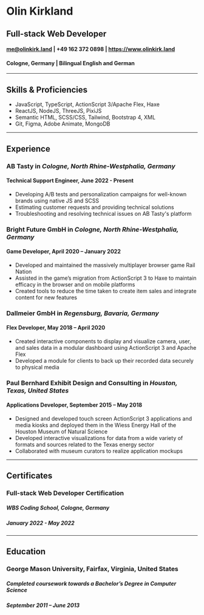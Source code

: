 # Olin Kirkland
## Full-stack Web Developer

#### me@olinkirk.land | +49 162 372 0898 | https://www.olinkirk.land

#### Cologne, Germany | Bilingual English and German

---

## Skills & Proficiencies

- JavaScript, TypeScript, ActionScript 3/Apache Flex, Haxe
- ReactJS, NodeJS, ThreeJS, PixiJS
- Semantic HTML, SCSS/CSS, Tailwind, Bootstrap 4, XML
- Git, Figma, Adobe Animate, MongoDB

---

## Experience

### AB Tasty in _Cologne, North Rhine-Westphalia, Germany_

#### **Technical Support Engineer**, June 2022 - Present

- Developing A/B tests and personalization campaigns for well-known brands using native JS and SCSS
- Estimating customer requests and providing technical solutions
- Troubleshooting and resolving technical issues on AB Tasty's platform

### Bright Future GmbH in _Cologne, North Rhine-Westphalia, Germany_

#### **Game Developer**, April 2020 – January 2022

- Developed and maintained the massively multiplayer browser game Rail Nation
- Assisted in the game’s migration from ActionScript 3 to Haxe to maintain efficacy in the browser and on mobile platforms
- Created tools to reduce the time taken to create item sales and integrate content for new features

### Dallmeier GmbH in _Regensburg, Bavaria, Germany_

#### **Flex Developer**, May 2018 – April 2020

- Created interactive components to display and visualize camera, user, and sales data in a modular
  dashboard using ActionScript 3 and Apache Flex
- Developed a module for clients to back up their recorded data securely to physical media

### Paul Bernhard Exhibit Design and Consulting in _Houston, Texas, United States_

#### **Applications Developer**, September 2015 – May 2018

- Designed and developed touch screen ActionScript 3 applications and media kiosks and deployed them
  in the Wiess Energy Hall of the Houston Museum of Natural Science
- Developed interactive visualizations for data from a wide variety of formats and sources related to the Texas energy sector
- Collaborated with museum curators to realize application mockups

---

## Certificates

### Full-stack Web Developer Certification

##### WBS Coding School, Cologne, Germany

##### January 2022 - May 2022

---

## Education

### George Mason University, Fairfax, Virginia, United States

##### Completed coursework towards a Bachelor’s Degree in Computer Science

##### September 2011 – June 2013
